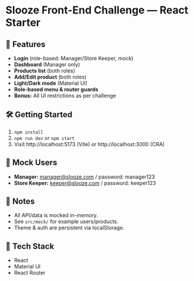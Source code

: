 # Slooze Front-End Challenge — React Starter

## 🚀 Features

- **Login** (role-based: Manager/Store Keeper, mock)
- **Dashboard** (Manager only)
- **Products list** (both roles)
- **Add/Edit product** (both roles)
- **Light/Dark mode** (Material UI)
- **Role-based menu & router guards**
- **Bonus:** All UI restrictions as per challenge

## 🛠️ Getting Started

1. `npm install`
2. `npm run dev` or `npm start`
3. Visit http://localhost:5173 (Vite) or http://localhost:3000 (CRA)

## 🧪 Mock Users

- **Manager:** manager@slooze.com / password: manager123
- **Store Keeper:** keeper@slooze.com / password: keeper123

## 📝 Notes

- All API/data is mocked in-memory.
- See `src/mock/` for example users/products.
- Theme & auth are persistent via localStorage.

## 🎨 Tech Stack

- React
- Material UI
- React Router
